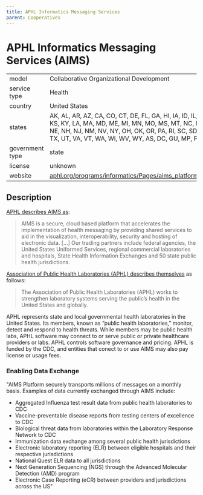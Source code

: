 ```yaml
---
title: APHL Informatics Messaging Services
parent: Cooperatives
---
```


# APHL Informatics Messaging Services (AIMS)

|                   |                                          |
|:------------------|:-----------------------------------------|
| model             | Collaborative Organizational Development
| service type      | Health
| country           | United States
| states            | AK, AL, AR, AZ, CA, CO, CT, DE, FL, GA, HI, IA, ID, IL, IN, KS, KY, LA, MA, MD, ME, MI, MN, MO, MS, MT, NC, ND, NE, NH, NJ, NM, NV, NY, OH, OK, OR, PA, RI, SC, SD, TN, TX, UT, VA, VT, WA, WI, WV, WY, AS, DC, GU, MP, PR, VI
| government type   | state
| license           | unknown
| website           | [aphl.org/programs/informatics/Pages/aims_platform.aspx](https://www.aphl.org/programs/informatics/Pages/aims_platform.aspx)

## Description

[APHL describes AIMS as](https://www.aphl.org/programs/informatics/Pages/aims_platform.aspx):

> AIMS is a secure, cloud based platform that accelerates the implementation of health messaging by providing shared services to aid in the visualization, interoperability, security and hosting of electronic data. [...] Our trading partners include federal agencies, the United States Uniformed Services, regional commercial laboratories and hospitals, State Health Information Exchanges and 50 state public health jurisdictions.

[Association of Public Health Laboratories (APHL) describes themselves](https://www.aphl.org/aboutAPHL/Pages/profile.aspx) as follows:

> The Association of Public Health Laboratories (APHL) works to strengthen laboratory systems serving the public’s health in the United States and globally.

APHL represents state and local governmental health laboratories in the United States. Its members, known as “public health laboratories,” monitor, detect and respond to health threats. While members may be public health labs, APHL software may connect to or serve public or private healthcare providers or labs. APHL controls software governance and pricing. APHL is funded by the CDC, and entities that conect to or use AIMS may also pay license or usage fees. 

### Enabling Data Exchange

"AIMS Platform securely transports millions of messages on a monthly basis. Examples of data currently exchanged through AIMS include: 
- Aggregated Influenza test result data from public health laboratories to CDC
- Vaccine-preventable disease reports from testing centers of excellence to CDC
- Biological threat data from laboratories within the Laboratory Response Network to CDC
- Immunization data exchange among several public health jurisdictions
- Electronic laboratory reporting (ELR) between eligible hospitals and their respective jurisdictions
- National Quest ELR data to all jurisdictions
- Next Generation Sequencing (NGS) through the Advanced Molecular Detection (AMD) program
- Electronic Case Reporting (eCR) between providers and jurisdictions across the US"
